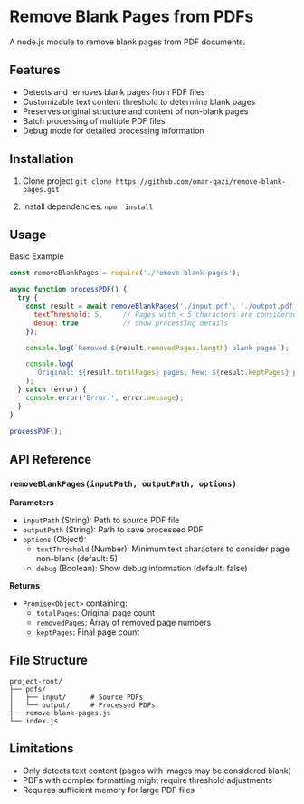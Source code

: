 # Remove Blank Pages from PDFs

A node.js module to remove blank pages from PDF documents.


## Features
- Detects and removes blank pages from PDF files
- Customizable text content threshold to determine blank pages
- Preserves original structure and content of non-blank pages
- Batch processing of multiple PDF files
- Debug mode for detailed processing information

## Installation

1. Clone project `git clone https://github.com/omar-qazi/remove-blank-pages.git`

2. Install dependencies: `npm  install`

##  Usage

Basic  Example

```javascript
const removeBlankPages = require('./remove-blank-pages');

async function processPDF() {
  try {
    const result = await removeBlankPages('./input.pdf', './output.pdf', {
      textThreshold: 5,     // Pages with < 5 characters are considered blank
      debug: true           // Show processing details
    });

    console.log(`Removed ${result.removedPages.length} blank pages`);

    console.log(
      `Original: ${result.totalPages} pages, New: ${result.keptPages} pages`
    );
  } catch (error) {
    console.error('Error:', error.message);
  }
}

processPDF();
```

## API Reference
### `removeBlankPages(inputPath, outputPath, options)`

**Parameters**
-   `inputPath`  (String): Path to source PDF file
-   `outputPath`  (String): Path to save processed PDF
-   `options`  (Object):
    -   `textThreshold`  (Number): Minimum text characters to consider page non-blank (default: 5)
    -   `debug`  (Boolean): Show debug information (default: false)
        

**Returns**
-   `Promise<Object>`  containing:
    -   `totalPages`: Original page count
    -   `removedPages`: Array of removed page numbers
    -   `keptPages`: Final page count



## File Structure
```
project-root/
├── pdfs/
│   ├── input/      # Source PDFs
│   └── output/     # Processed PDFs
├── remove-blank-pages.js
└── index.js
```

## Limitations
-   Only detects text content (pages with images may be considered blank)
-   PDFs with complex formatting might require threshold adjustments
-   Requires sufficient memory for large PDF files
    
